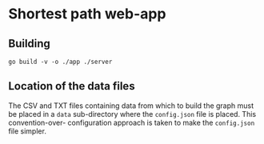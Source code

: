 # Shortest path web-app

## Building

```
go build -v -o ./app ./server
```

## Location of the data files

The CSV and TXT files containing data from which to build the graph must be placed
in a `data` sub-directory where the `config.json` file is placed. This convention-over-
configuration approach is taken to make the `config.json` file simpler.
